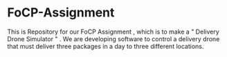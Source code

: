 # FoCP-Assignment
This is Repository for our FoCP Assignment , which is to make a " Delivery Drone Simulator " . We are developing software to control a delivery drone that must deliver three packages in a day to three different locations. 
